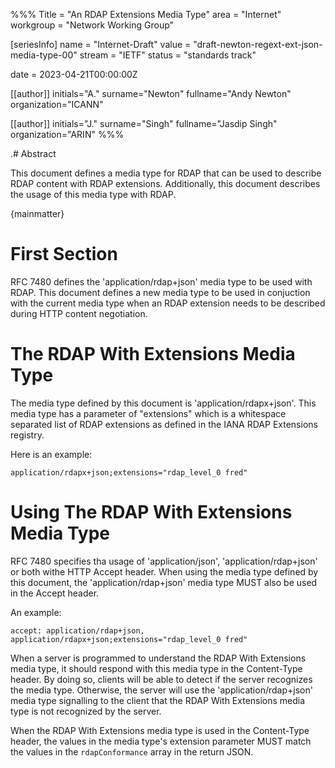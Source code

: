 %%%
Title = "An RDAP Extensions Media Type"
area = "Internet"
workgroup = "Network Working Group"

[seriesInfo]
name = "Internet-Draft"
value = "draft-newton-regext-ext-json-media-type-00"
stream = "IETF"
status = "standards track"

date = 2023-04-21T00:00:00Z

[[author]]
initials="A."
surname="Newton"
fullname="Andy Newton"
organization="ICANN"

[[author]]
initials="J."
surname="Singh"
fullname="Jasdip Singh"
organization="ARIN"
%%%

.# Abstract

This document defines a media type for RDAP that can be used to describe RDAP content
with RDAP extensions. Additionally, this document describes the usage of this media
type with RDAP.

{mainmatter}

# First Section

RFC 7480 defines the 'application/rdap+json' media type to be used with RDAP. This
document defines a new media type to be used in conjuction with the current media type
when an RDAP extension needs to be described during HTTP content negotiation.

# The RDAP With Extensions Media Type

The media type defined by this document is 'application/rdapx+json'. This media
type has a parameter of "extensions" which is a whitespace separated list of RDAP
extensions as defined in the IANA RDAP Extensions registry.

Here is an example:

    application/rdapx+json;extensions="rdap_level_0 fred"
    
# Using The RDAP With Extensions Media Type

RFC 7480 specifies tha usage of 'application/json', 'application/rdap+json' or
both withe HTTP Accept header. When using the media type defined by this document,
the 'application/rdap+json' media type MUST also be used in the Accept header.

An example:

    accept: application/rdap+json, application/rdapx+json;extensions="rdap_level_0 fred"
    
When a server is programmed to understand the RDAP With Extensions media type,
it should respond with this media type in the Content-Type header. By doing so,
clients will be able to detect if the server recognizes the media type. Otherwise,
the server will use the 'application/rdap+json' media type signalling to the client
that the RDAP With Extensions media type is not recognized by the server.

When the RDAP With Extensions media type is used in the Content-Type header, the
values in the media type's extension parameter MUST match the values in the `rdapConformance`
array in the return JSON.